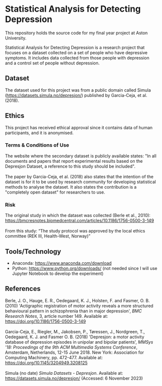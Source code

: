 # Statistical Analysis for Detecting Depression
This repository holds the source code for my final year project at Aston University.

Statistical Analysis for Detecting Depression is a research project that focuses on a dataset collected on a set of people who have depressive symptoms. It includes data collected from those people with depression and a control set of people without depression.

## Dataset
The dataset used for this project was from a public domain called Simula (<a href="https://datasets.simula.no/depresjon/">https://datasets.simula.no/depresjon/</a>) published by Garcia-Ceja, et al. (2018).

## Ethics
This project has received ethical approval since it contains data of human participants, and it is anonymised.

### Terms & Conditions of Use
The website where the secondary dataset is publicly available states: "In all documents and papers that report experimental results based on the Depresjon Dataset, a reference to this study should be included".
<br><br>
The paper by Garcia-Ceja, et al. (2018) also states that the intention of the dataset is for it to be used by research community for developing statistical methods to analyse the dataset. It also states the contribution is a "completely open dataset" for researchers to use.

### Risk
The original study in which the dataset was collected (Berle et al., 2010): <a href="https://bmcresnotes.biomedcentral.com/articles/10.1186/1756-0500-3-149">https://bmcresnotes.biomedcentral.com/articles/10.1186/1756-0500-3-149</a>
<br><br>
From this study: “The study protocol was approved by the local ethics committee (REK III, Health-West, Norway)”

## Tools/Technology
* Anaconda: <a href="https://www.anaconda.com/download">https://www.anaconda.com/download</a>
* Python: <a href="https://www.python.org/downloads/">https://www.python.org/downloads/</a> (not needed since I will use Jupyter Notebook to develop the experiment)

## References
Berle, J. O., Hauge, E. R., Oedegaard, K. J., Holsten, F. and Fasmer, O. B. (2010) 'Actigraphic registration of motor activity reveals a more structured behavioural pattern in schizophrenia than in major depression', <i>BMC Research Notes</i>, 3, article number 149. Available at: <a href="https://doi.org/10.1186/1756-0500-3-149">https://doi.org/10.1186/1756-0500-3-149</a>
<br><br>
Garcia-Ceja, E., Riegler, M., Jakobsen, P., Tøressen, J., Nordgreen, T., Oedegaard, K. J. and Fasmer O. B. (2018) 'Depresjon: a motor activity database of depression episodes in unipolar and bipolar patients', <i>MMSys '18: Proceedings of the 9th ACM Multimedia Systems Conference</i>, Amsterdam, Netherlands, 12-15 June 2018. New York: Association for Computing Machinery, pp. 472-477. Available at: <a href="https://doi.org/10.1145/3204949.3208125">https://doi.org/10.1145/3204949.3208125</a>
<br><br>
Simula (no date) <i>Simula Datasets - Depresjon</i>. Available at: <a href="https://datasets.simula.no/depresjon/">https://datasets.simula.no/depresjon/</a> (Accessed: 6 November 2023)
